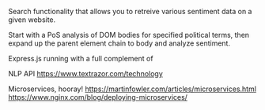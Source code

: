 Search functionality that allows you to retreive various sentiment data on a given website.

Start with a PoS analysis of DOM bodies for specified political terms, then expand up the parent element chain to body and analyze sentiment.

Express.js running with a full complement of 

NLP API
https://www.textrazor.com/technology

Microservices, hooray!
https://martinfowler.com/articles/microservices.html
https://www.nginx.com/blog/deploying-microservices/
